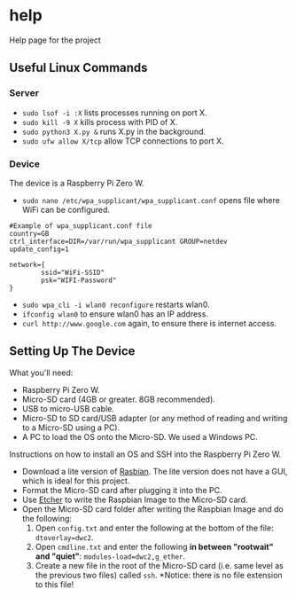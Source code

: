 # help
Help page for the project

## Useful Linux Commands 

### Server 
* `sudo lsof -i :X` lists processes running on port X. 
* `sudo kill -9 X` kills process with PID of X.
* `sudo python3 X.py &` runs X.py in the background. 
* `sudo ufw allow X/tcp` allow TCP connections to port X.

### Device 
The device is a Raspberry Pi Zero W.  
  
* `sudo nano /etc/wpa_supplicant/wpa_supplicant.conf` opens file where WiFi can be configured. 

```
#Example of wpa_supplicant.conf file
country=GB
ctrl_interface=DIR=/var/run/wpa_supplicant GROUP=netdev
update_config=1

network={
        ssid="WiFi-SSID"
        psk="WIFI-Password"
}
```
* `sudo wpa_cli -i wlan0 reconfigure` restarts wlan0.
* `ifconfig wlan0` to ensure wlan0 has an IP address.
* `curl http://www.google.com` again, to ensure there is internet access.

## Setting Up The Device
What you'll need:  
* Raspberry Pi Zero W.
* Micro-SD card (4GB or greater. 8GB recommended). 
* USB to micro-USB cable. 
* Micro-SD to SD card/USB adapter (or any method of reading and writing to a Micro-SD using a PC).
* A PC to load the OS onto the Micro-SD. We used a Windows PC.
  
Instructions on how to install an OS and SSH into the Raspberry Pi Zero W.
* Download a lite version of [Rasbian](https://www.raspberrypi.org/downloads/raspbian/). The lite version does not have a GUI, which is ideal for this project. 
* Format the Micro-SD card after plugging it into the PC.
* Use [Etcher](https://etcher.io/) to write the Raspbian Image to the Micro-SD card.
* Open the Micro-SD card folder after writing the Raspbian Image and do the following:  
  1. Open `config.txt` and enter the following at the bottom of the file: `dtoverlay=dwc2`.  
  2. Open `cmdline.txt` and enter the following **in between "rootwait" and "quiet"**: `modules-load=dwc2,g_ether`. 
  3. Create a new file in the root of the Micro-SD card (i.e. same level as the previous two files) called `ssh`. *Notice: there is no file extension to this file!
